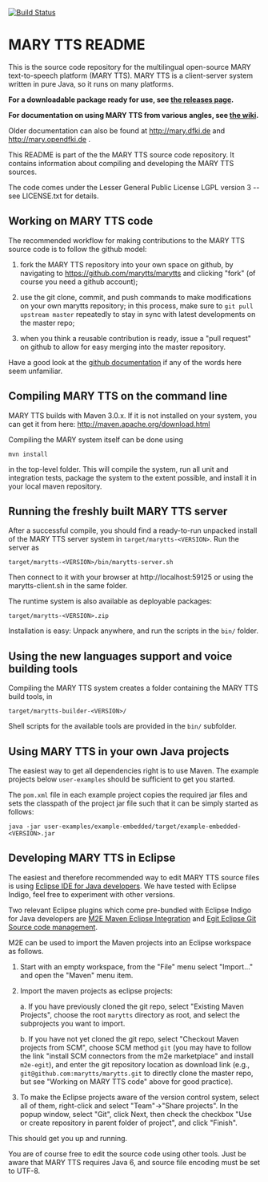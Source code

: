 [![Build Status](https://travis-ci.org/marytts/marytts.svg?branch=5.1.x)](https://travis-ci.org/marytts/marytts)

MARY TTS README
===============

This is the source code repository for the multilingual open-source MARY
text-to-speech platform (MARY TTS).  MARY TTS is a client-server system written
in pure Java, so it runs on many platforms.

**For a downloadable package ready for use, see [the releases
  page](https://github.com/marytts/marytts/releases).**

**For documentation on using MARY TTS from various angles, see
  [the wiki](https://github.com/marytts/marytts/wiki).**
  
Older documentation can also be found at http://mary.dfki.de and
http://mary.opendfki.de .


This README is part of the the MARY TTS source code repository. It contains
information about compiling and developing the MARY TTS sources.

The code comes under the Lesser General Public License LGPL version 3 -- see
LICENSE.txt for details.


Working on MARY TTS code
------------------------

The recommended workflow for making contributions to the MARY TTS source code is
to follow the github model:

1. fork the MARY TTS repository into your own space on github, by navigating to
   https://github.com/marytts/marytts and clicking "fork" (of course you need a
   github account);
 
2. use the git clone, commit, and push commands to make modifications on your
   own marytts repository; in this process, make sure to `git pull upstream
   master` repeatedly to stay in sync with latest developments on the master
   repo;

3. when you think a reusable contribution is ready, issue a "pull request" on
   github to allow for easy merging into the master repository.
   
Have a good look at the [github documentation](http://help.github.com/) if any
of the words here seem unfamiliar.


Compiling MARY TTS on the command line
--------------------------------------

MARY TTS builds with Maven 3.0.x. If it is not installed on your system, you can
get it from here: http://maven.apache.org/download.html

Compiling the MARY system itself can be done using

    mvn install

in the top-level folder. This will compile the system, run all unit and
integration tests, package the system to the extent possible, and install it in
your local maven repository.


Running the freshly built MARY TTS server
-----------------------------------------

After a successful compile, you should find a ready-to-run unpacked install of
the MARY TTS server system in `target/marytts-<VERSION>`. Run the server as

	target/marytts-<VERSION>/bin/marytts-server.sh
	
Then connect to it with your browser at http://localhost:59125 or using the
marytts-client.sh in the same folder.

The runtime system is also available as deployable packages:

    target/marytts-<VERSION>.zip

Installation is easy: Unpack anywhere, and run the scripts in the `bin/` folder.


Using the new languages support and voice building tools
--------------------------------------------------------

Compiling the MARY TTS system creates a folder containing the MARY TTS build
tools, in

    target/marytts-builder-<VERSION>/

Shell scripts for the available tools are provided in the `bin/` subfolder.


Using MARY TTS in your own Java projects
----------------------------------------

The easiest way to get all dependencies right is to use Maven. The example
projects below `user-examples` should be sufficient to get you started.

The `pom.xml` file in each example project copies the required jar files and
sets the classpath of the project jar file such that it can be simply started as
follows:

    java -jar user-examples/example-embedded/target/example-embedded-<VERSION>.jar


Developing MARY TTS in Eclipse
------------------------------

The easiest and therefore recommended way to edit MARY TTS source files is using
[Eclipse IDE for Java developers](http://eclipse.org).  We have tested with
Eclipse Indigo, feel free to experiment with other versions.

Two relevant Eclipse plugins which come pre-bundled with Eclipse Indigo for Java
developers are [M2E Maven Eclipse Integration](http://eclipse.org/m2e/) and
[Egit Eclipse Git Source code management](http://eclipse.org/egit/).

M2E can be used to import the Maven projects into an Eclipse workspace as
follows.

1. Start with an empty workspace, from the "File" menu select "Import..." and
open the "Maven" menu item.

2. Import the maven projects as eclipse projects:

    a. If you have previously cloned the git repo, select "Existing Maven
    Projects", choose the root `marytts` directory as root, and select the
    subprojects you want to import.

    b. If you have not yet cloned the git repo, select "Checkout Maven projects
       from SCM", choose SCM method `git` (you may have to follow the link
       "install SCM connectors from the m2e marketplace" and install
       `m2e-egit`), and enter the git repository location as download link
       (e.g., `git@github.com:marytts/marytts.git` to directly clone the master
       repo, but see "Working on MARY TTS code" above for good practice).

3. To make the Eclipse projects aware of the version control system, select all
   of them, right-click and select "Team"->"Share projects".  In the popup
   window, select "Git", click Next, then check the checkbox "Use or create
   repository in parent folder of project", and click "Finish".

This should get you up and running.

You are of course free to edit the source code using other tools. Just be aware
that MARY TTS requires Java 6, and source file encoding must be set to UTF-8.
